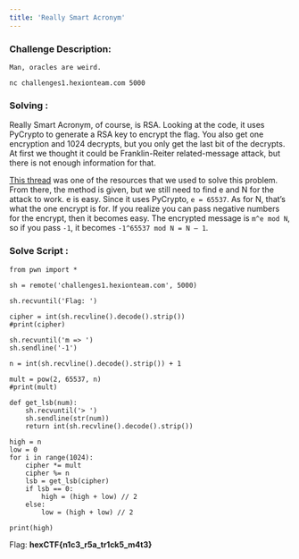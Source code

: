 ```yaml
---
title: 'Really Smart Acronym'
---
```


### Challenge Description: 

```
Man, oracles are weird.

nc challenges1.hexionteam.com 5000
```



### **Solving :** 

​Really Smart Acronym, of course, is RSA. Looking at the code, it uses PyCrypto to generate a RSA key to encrypt the flag. You also get one encryption and 1024 decrypts, but you only get the last bit of the decrypts. At first we thought it could be Franklin-Reiter related-message attack, but there is not enough information for that.

<!--more-->

[This thread](https://crypto.stackexchange.com/questions/11053/rsa-least-significant-bit-oracle-attack) was one of the resources that we used to solve this problem. From there, the method is given, but we still need to find e and N for the attack to work. e is easy. Since it uses PyCrypto, `e = 65537`. As for N, that’s what the one encrypt is for. If you realize you can pass negative numbers for the encrypt, then it becomes easy. The encrypted message is `m^e mod N`, so if you pass `-1`, it becomes `-1^65537 mod N = N – 1`.

### **Solve Script :** 

```
from pwn import *

sh = remote('challenges1.hexionteam.com', 5000)

sh.recvuntil('Flag: ')

cipher = int(sh.recvline().decode().strip())
#print(cipher)

sh.recvuntil('m => ')
sh.sendline('-1')

n = int(sh.recvline().decode().strip()) + 1

mult = pow(2, 65537, n)
#print(mult)

def get_lsb(num):
	sh.recvuntil('> ')
	sh.sendline(str(num))
	return int(sh.recvline().decode().strip())

high = n
low = 0
for i in range(1024):
	cipher *= mult
	cipher %= n
	lsb = get_lsb(cipher)
	if lsb == 0:
		high = (high + low) // 2
	else:
		low = (high + low) // 2

print(high)
```



Flag: **hexCTF{n1c3_r5a_tr1ck5_m4t3}**

